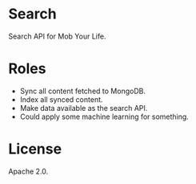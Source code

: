 # Search
Search API for Mob Your Life.

# Roles
 * Sync all content fetched to MongoDB.
 * Index all synced content.
 * Make data available as the search API.
 * Could apply some machine learning for something.

# License
Apache 2.0.
